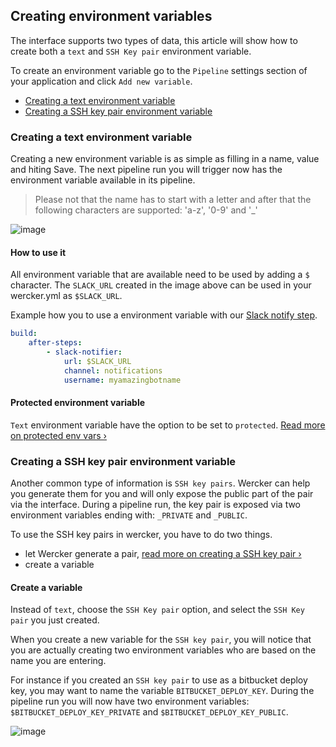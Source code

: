 ## Creating environment variables

The interface supports two types of data, this article will show how to create
both a `text` and `SSH Key pair` environment variable.

To create an environment variable go to the `Pipeline` settings section of your
application and click `Add new variable`.

* [Creating a text environment variable](#text-env-var)
* [Creating a SSH key pair environment variable](#ssh-env-var)

### <a name="text-env-var" class="anchor"></a>Creating a text environment variable

Creating a new environment variable is as simple as filling in a name, value and
hiting Save. The next pipeline run you will trigger now has the environment variable
available in its pipeline.

> Please not that the name has to start with a letter and after that the following
characters are supported: 'a-z', '0-9' and '_'

![image](/images/creating-env-vars_1.jpg)

#### How to use it

All environment variable that are available need to be used by adding a `$` character.
The `SLACK_URL` created in the image above can be used in your wercker.yml as `$SLACK_URL`.

Example how you to use a environment variable with our
[Slack notify step](https://app.wercker.com/#applications/54d4a6c742494161430000f5/tab/details).

```yaml
build:
    after-steps:
        - slack-notifier:
            url: $SLACK_URL
            channel: notifications
            username: myamazingbotname
```

#### Protected environment variable

`Text` environment variable have the option to be set to `protected`.
[Read more on protected env vars &rsaquo;](/docs/environment-variables/protected-variables.html)

### <a name="ssh-env-var" class="anchor"></a>Creating a SSH key pair environment variable

Another common type of information is `SSH key pairs`. Wercker can help you
generate them for you and will only expose the public part of the pair via the
interface. During a pipeline run, the key pair is exposed via two environment
variables ending with: `_PRIVATE` and `_PUBLIC`.

To use the SSH key pairs in wercker, you have to do two things.

* let Wercker generate a pair, [read more on creating a SSH key pair &rsaquo;](/docs/ssh-keys/generating-ssh-keys.html)
* create a variable

#### Create a variable

Instead of `text`, choose the `SSH Key pair` option, and select the `SSH Key pair`
you just created.

When you create a new variable for the `SSH key pair`, you will notice that you
are actually creating two environment variables who are based on the name you are entering.

For instance if you created an `SSH key pair` to use as a bitbucket deploy key,
you may want to name the variable `BITBUCKET_DEPLOY_KEY`. During the pipeline
run you will now have two environment variables: `$BITBUCKET_DEPLOY_KEY_PRIVATE`
and `$BITBUCKET_DEPLOY_KEY_PUBLIC`.

![image](/images/creating-env-vars_2.jpg)

